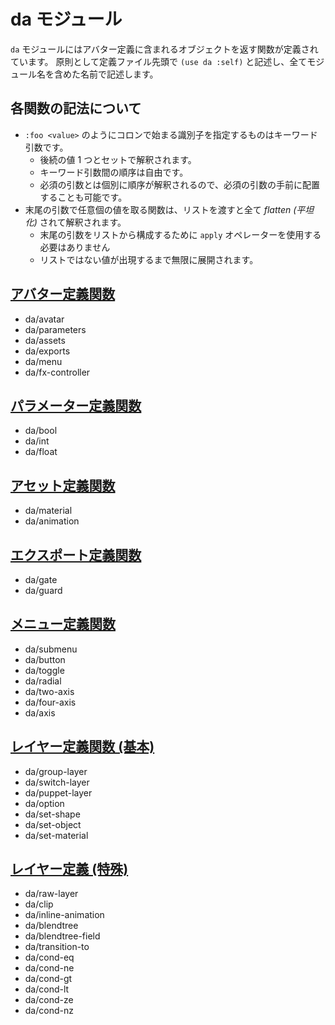 # da モジュール

`da` モジュールにはアバター定義に含まれるオブジェクトを返す関数が定義されています。
原則として定義ファイル先頭で `(use da :self)` と記述し、全てモジュール名を含めた名前で記述します。

## 各関数の記法について

* `:foo <value>` のようにコロンで始まる識別子を指定するものはキーワード引数です。
    - 後続の値 1 つとセットで解釈されます。
    - キーワード引数間の順序は自由です。
    - 必須の引数とは個別に順序が解釈されるので、必須の引数の手前に配置することも可能です。
* 末尾の引数で任意個の値を取る関数は、リストを渡すと全て *flatten (平坦化)* されて解釈されます。
    - 末尾の引数をリストから構成するために `apply` オペレーターを使用する必要はありません
    - リストではない値が出現するまで無限に展開されます。

## [アバター定義関数](./avatar.md)

* da/avatar
* da/parameters
* da/assets
* da/exports
* da/menu
* da/fx-controller

## [パラメーター定義関数](./parameters.md)

* da/bool
* da/int
* da/float

## [アセット定義関数](./assets.md)

* da/material
* da/animation

## [エクスポート定義関数](./exports.md)

* da/gate
* da/guard

## [メニュー定義関数](./menu.md)

* da/submenu
* da/button
* da/toggle
* da/radial
* da/two-axis
* da/four-axis
* da/axis

## [レイヤー定義関数 (基本)](./layer-basic.md)

* da/group-layer
* da/switch-layer
* da/puppet-layer
* da/option
* da/set-shape
* da/set-object
* da/set-material

## [レイヤー定義 (特殊)](./layer-raw.md)

* da/raw-layer
* da/clip
* da/inline-animation
* da/blendtree
* da/blendtree-field
* da/transition-to
* da/cond-eq
* da/cond-ne
* da/cond-gt
* da/cond-lt
* da/cond-ze
* da/cond-nz
